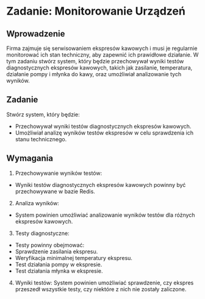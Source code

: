 # Zadanie: Monitorowanie Urządzeń


## Wprowadzenie
Firma zajmuje się serwisowaniem ekspresów kawowych i musi je regularnie monitorować ich stan techniczny, aby zapewnić ich prawidłowe działanie. W tym zadaniu stwórz system, który będzie przechowywał wyniki testów diagnostycznych ekspresów kawowych, takich jak zasilanie, temperatura, działanie pompy i młynka do kawy, oraz umożliwiał analizowanie tych wyników.

## Zadanie
Stwórz system, który będzie:
- Przechowywał wyniki testów diagnostycznych ekspresów kawowych.
- Umożliwiał analizę wyników testów ekspresów w celu sprawdzenia ich stanu technicznego.


## Wymagania
1. Przechowywanie wyników testów:
- Wyniki testów diagnostycznych ekspresów kawowych powinny być przechowywane w bazie Redis.

2. Analiza wyników:
- System powinien umożliwiać analizowanie wyników testów dla różnych ekspresów kawowych.

3. Testy diagnostyczne:
- Testy powinny obejmować:
- Sprawdzenie zasilania ekspresu.
- Weryfikacja minimalnej temperatury ekspresu.
- Test działania pompy w ekspresie.
- Test działania młynka w ekspresie.

4. Wyniki testów: System powinien umożliwiać sprawdzenie, czy ekspres przeszedł wszystkie testy, czy niektóre z nich nie zostały zaliczone.
